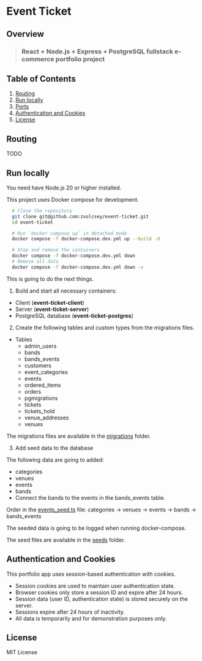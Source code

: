 # Event Ticket

## Overview

> ### React + Node.js + Express + PostgreSQL fullstack e-commerce portfolio project

## Table of Contents

1. [Routing](#routing)
2. [Run locally](#run-locally)
3. [Ports](#ports)
4. [Authentication and Cookies](#authentication-and-cookies)
5. [License](#license)

## Routing

TODO

## Run locally

You need have Node.js 20 or higher installed.

This project uses Docker compose for development.

```bash
  # Clone the repository
  git clone git@github.com:zvolcsey/event-ticket.git
  cd event-ticket

  # Run `docker compose up` in detached mode
  docker compose -f docker-compose.dev.yml up --build -d

  # Stop and remove the containers
  docker compose -f docker-compose.dev.yml down
  # Remove all data
  docker compose -f docker-compose.dev.yml down -v
```

This is going to do the next things.

1.  Build and start all necessary containers:

- Client (**event-ticket-client**)
- Server (**event-ticket-server**)
- PostgreSQL database (**event-ticket-postgres**)

2. Create the following tables and custom types from the migrations files.

- Tables
  - admin_users
  - bands
  - bands_events
  - customers
  - event_categories
  - events
  - ordered_items
  - orders
  - pgmigrations
  - tickets
  - tickets_hold
  - venue_addresses
  - venues

The migrations files are available in the [migrations](./server/migrations/) folder.

3. Add seed data to the database

The following data are going to added:

- categories
- venues
- events
- bands
- Connect the bands to the events in the bands_events table.

Order in the [events_seed.ts](./server/src/db/seeds/events-seed.ts) file: categories -> venues -> events -> bands -> bands_events

The seeded data is going to be logged when running docker-compose.

The seed files are available in the [seeds](./server/src/db/seeds/) folder.

## Authentication and Cookies

This portfolio app uses session-based authentication with cookies.

- Session cookies are used to maintain user authentication state.
- Browser cookies only store a session ID and expire after 24 hours.
- Session data (user ID, authentication state) is stored securely on the server.
- Sessions expire after 24 hours of inactivity.
- All data is temporarily and for demonstration purposes only.

## License

MIT License
